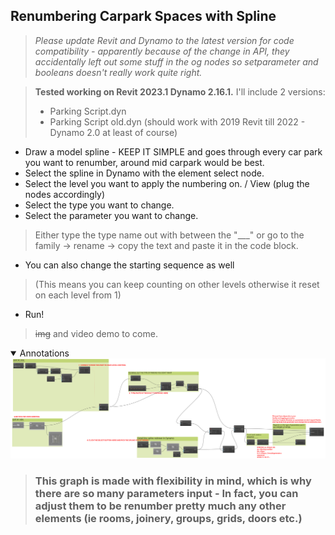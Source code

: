 ##  Renumbering Carpark Spaces with Spline
> *Please update Revit and Dynamo to the latest version for code compatibility - apparently because of the change in API, they accidentally left out some stuff in the og nodes so setparameter and booleans doesn't really work quite right.*

> **Tested working on Revit 2023.1 Dynamo 2.16.1.** I'll include 2 versions:
> - Parking Script.dyn
> - Parking Script old.dyn (should work with 2019 Revit till 2022 - Dynamo 2.0 at least of course)

- Draw a model spline - KEEP IT SIMPLE and goes through every car park you want to renumber, around mid carpark would be best.
- Select the spline in Dynamo with the element select node.
- Select the level you want to apply the numbering on. / View (plug the nodes accordingly)
- Select the type you want to change.
- Select the parameter you want to change.
> Either type the type name out with between the "___" or go to the family -> rename -> copy the text and paste it in the code block.
- You can also change the starting sequence as well 
> (This means you can keep counting on other levels otherwise it reset on each level from 1)
- Run!


>~~img~~ and video demo to come.


<details open="open">
<summary>Annotations</summary>
    <img src="Annotation.png">



> ### This graph is made with flexibility in mind, which is why there are so many parameters input - In fact, you can adjust them to be renumber pretty much any other elements (ie rooms, joinery, groups, grids, doors etc.) ###